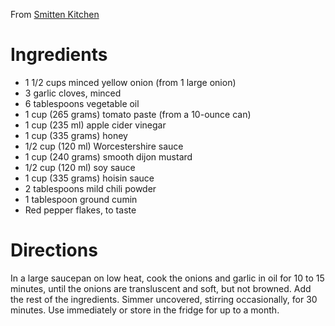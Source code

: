 From [Smitten Kitchen](https://smittenkitchen.com/2006/08/homemade-barbecue-sauce/)

# Ingredients
 - 1 1/2 cups minced yellow onion (from 1 large onion)
 - 3 garlic cloves, minced
 - 6 tablespoons vegetable oil
 - 1 cup (265 grams) tomato paste (from a 10-ounce can)
 - 1 cup (235 ml) apple cider vinegar
 - 1 cup (335 grams) honey
 - 1/2 cup (120 ml) Worcestershire sauce
 - 1 cup (240 grams) smooth dijon mustard
 - 1/2 cup (120 ml) soy sauce
 - 1 cup (335 grams) hoisin sauce
 - 2 tablespoons mild chili powder
 - 1 tablespoon ground cumin
 - Red pepper flakes, to taste
 
 # Directions
 In a large saucepan on low heat, cook the onions and garlic in oil for 10 to 15 minutes, until the onions are transluscent and soft, but not browned. Add the rest of the ingredients. Simmer uncovered, stirring occasionally, for 30 minutes. Use immediately or store in the fridge for up to a month.
